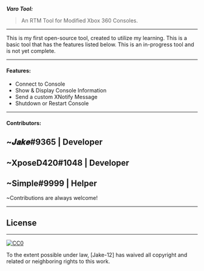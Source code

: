 ***Varo Tool:***
> An RTM Tool for Modified Xbox 360 Consoles.
---------
This is my first open-source tool, created to utilize my learning. This is a basic tool that has the features listed below. This is an in-progress tool and is not yet complete.

-----

#### Features:
-  Connect to Console
-  Show & Display Console Information
-  Send a custom XNotify Message
-  Shutdown or Restart Console

-----

#### Contributors:

~𝑱𝒂𝒌𝒆#9365 | Developer
---------
~**XposeD420#1048** | Developer
---------
~**Simple#9999** | Helper 
---------
~Contributions are always welcome!

-----

## License
-----
[![CC0](https://licensebuttons.net/p/zero/1.0/88x31.png)](https://creativecommons.org/publicdomain/zero/1.0/)

To the extent possible under law, [Jake-12] has waived all copyright and related or neighboring rights to this work.

